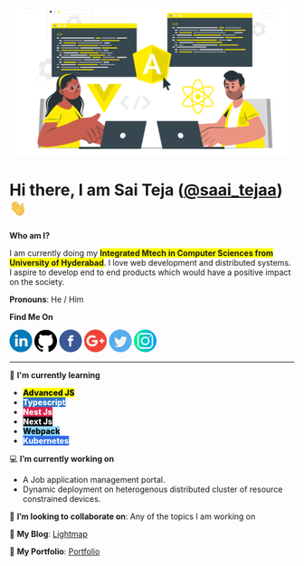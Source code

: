 
<img src="/images/banner.png">

<!-- <div style="text-align:center;display:flex;justify-content:center;">

![Sai Teja's Github Profile Views](https://komarev.com/ghpvc/?username=saiteja13427&color=yellow&style=for-the-badge)

</div> -->

# Hi there, I am Sai Teja ([@saai_tejaa](https://saiteja13427.github.io)) <img src="https://raw.githubusercontent.com/ABSphreak/ABSphreak/master/gifs/Hi.gif" width="30px"></h1>


**Who am I?**

I am currently doing my <strong><span style="background-color:yellow">Integrated Mtech in Computer Sciences from University of Hyderabad</span></strong>. I love web development and distributed systems. I aspire to develop end to end products which would have a positive impact on the society.


**Pronouns**: He / Him

**Find Me On**
<div>
<a href="https://www.linkedin.com/in/saai-tejaa/"><img src="/logos/linkedin.png" width="40" /></a>
<a href="https://github.com/saiteja13427"><img src="/logos/github-logo.png" width="40" /></a>
<a href="https://www.facebook.com/sai.baadshah.7/"><img src="/logos/facebook.png" width="40" /></a>
<a href="mailto:saiteja13427@gmail.com"><img src="/logos/google-plus.png" width="40" /></a>
<a href="https://twitter.com/saai_tejaa"><img src="/logos/twitter.png" width="40" /></a>
<a href="https://www.instagram.com/saai_tejaa"><img src="/logos/instagram.png" width="40" /></a>
</div>

<hr style="height:1px;background-color:#000">

📕 **I'm currently learning** 
- <span style="background-color:yellow;color:black;font-weight:800"> Advanced JS </span>
- <span style="background-color:#3178c6;color:white;font-weight:800"> Typescript </span>
- <span style="background-color:#E0234E;color:white;font-weight:800"> Nest Js </span>
- <span style="background-color:#000;color:white;font-weight:800"> Next Js </span>
- <span style="background-color:#8dd6f9;color:black;font-weight:800"> Webpack </span>
- <span style="background-color:#326ce5;color:white;font-weight:800"> Kubernetes </span>


💻 **I’m currently working on** 
- A Job application management portal.
- Dynamic deployment on heterogenous distributed cluster of resource constrained devices.


👯 **I’m looking to collaborate on**: Any of the topics I am working on


📰 **My Blog**: [Lightmap](https://lightmap.dev/)

👨 **My Portfolio**: [Portfolio](https://saiteja13427.github.io)


